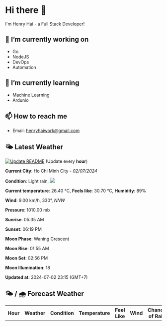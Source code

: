 # Hi there 👋

I'm Henry Hai - a Full Stack Developer!

## 🔭 I’m currently working on

- Go
- NodeJS
- DevOps
- Automation

## 🌱 I’m currently learning

- Machine Learning
- Ardunio

## 📫 How to reach me

- Email: <henryhaiwork@gmail.com>

## 🌤️ Latest Weather
[![Update README](https://github.com/henry0hai/henry0hai/actions/workflows/udpateReadme.yml/badge.svg)](https://github.com/henry0hai/henry0hai/actions/workflows/udpateReadme.yml)
(Update every **hour**)
<!-- CURRENT_WEATHER:START -->
**Current City**: Ho Chi Minh City - *02/07/2024*

**Condition**: Light rain, <img src="https://cdn.weatherapi.com/weather/64x64/night/296.png"/>

**Current temperature**: 26.40 °C, **Feels like**: 30.70 °C, **Humidity**: 89%

**Wind**: 9.00 km/h, 330°, *NNW*

**Pressure**: 1010.00 mb

**Sunrise**: 05:35 AM

**Sunset**: 06:19 PM

**Moon Phase**: Waning Crescent

**Moon Rise**: 01:55 AM

**Moon Set**: 02:56 PM

**Moon Illumination**: 18

**Updated at**: 2024-07-02 23:15 (GMT+7)<!-- CURRENT_WEATHER:END -->

## 🌤️ / 🌧️ Forecast Weather
<!-- FORECAST_WEATHER:START -->
<table>
		<tr>
			<th>Hour</th>
			<th>Weather</th>
			<th>Condition</th>
			<th>Temperature</th>
			<th>Feel Like</th>
			<th>Wind</th>
			<th>Chance of Rain</th>
		</tr>
</table>
<!-- FORECAST_WEATHER:END -->
